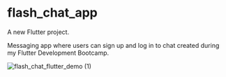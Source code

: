 # flash_chat_app

A new Flutter project.

Messaging app where users can sign up and log in to chat created during my Flutter Development Bootcamp.

![flash_chat_flutter_demo (1)](https://user-images.githubusercontent.com/61965947/147661922-4b18269a-5ad0-40c3-a8ba-408bdfc0a96b.gif)
